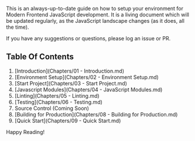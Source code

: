 This is an always-up-to-date guide on how to setup your environment for Modern Frontend JavaScript development.  It is a living document which will be updated regularly, as the JavaScript landscape changes (as it does, all the time).

If you have any suggestions or questions, please log an issue or PR.

Table Of Contents
-----------------
1. [Introduction](Chapters/01 - Introduction.md)
2. [Environment Setup](Chapters/02 - Environment Setup.md)
3. [Start Project](Chapters/03 - Start Project.md)
4. [Javascript Modules](Chapters/04 - JavaScript Modules.md)
5. [Linting](Chapters/05 - Linting.md)
6. [Testing](Chapters/06 - Testing.md)
7. Source Control (Coming Soon)
8. [Building for Production](Chapters/08 - Building for Production.md)
9. [Quick Start](Chapters/09 - Quick Start.md)

Happy Reading!
